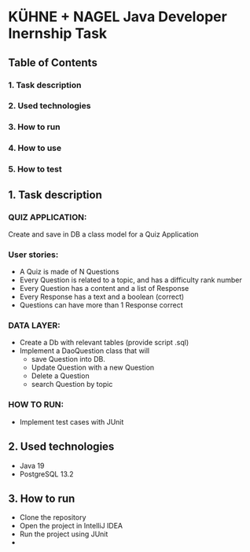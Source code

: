 # KÜHNE + NAGEL Java Developer Inernship Task
## Table of Contents
### 1. Task description
### 2. Used technologies
### 3. How to run
### 4. How to use
### 5. How to test

## 1. Task description

### QUIZ APPLICATION:
Create and save in DB a class model for a Quiz Application

### User stories:
- A Quiz is made of N Questions
- Every Question is related to a topic, and has a difficulty rank number
- Every Question has a content and a list of Response
- Every Response has a text and a boolean (correct)
- Questions can have more than 1 Response correct

### DATA LAYER:
- Create a Db with relevant tables (provide script .sql)
- Implement a DaoQuestion class that will
    - save Question into DB.
    - Update Question with a new Question
    - Delete a Question
    - search Question by topic

### HOW TO RUN:
- Implement test cases with JUnit

## 2. Used technologies
- Java 19
- PostgreSQL 13.2

## 3. How to run
- Clone the repository
- Open the project in IntelliJ IDEA
- Run the project using JUnit
- 



